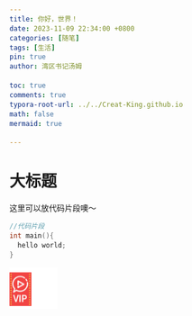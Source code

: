 ```yaml
---
title: 你好，世界！
date: 2023-11-09 22:34:00 +0800
categories: [随笔]
tags: [生活]
pin: true
author: 湾区书记汤姆

toc: true
comments: true
typora-root-url: ../../Creat-King.github.io
math: false
mermaid: true

---
```


# 大标题


这里可以放代码片段噢～
```c++
//代码片段
int main(){
  hello world;
}
```

![image-20231109223816624](/assets/blog_res/2021-03-30-hello-world.assets/image-20231109223816624.png)